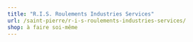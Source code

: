 ```yaml
---
title: "R.I.S. Roulements Industries Services"
url: /saint-pierre/r-i-s-roulements-industries-services/
shop: à faire soi-même
---
```

